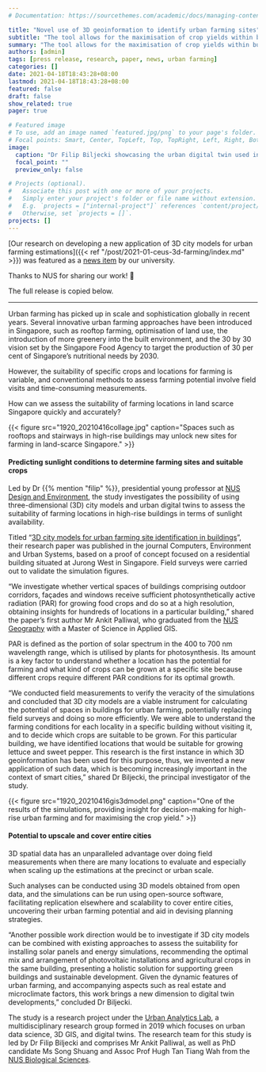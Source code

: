 ```yaml
---
# Documentation: https://sourcethemes.com/academic/docs/managing-content/

title: "Novel use of 3D geoinformation to identify urban farming sites"
subtitle: "The tool allows for the maximisation of crop yields within buildings"
summary: "The tool allows for the maximisation of crop yields within buildings"
authors: [admin]
tags: [press release, research, paper, news, urban farming]
categories: []
date: 2021-04-18T18:43:28+08:00
lastmod: 2021-04-18T18:43:28+08:00
featured: false
draft: false
show_related: true
pager: true

# Featured image
# To use, add an image named `featured.jpg/png` to your page's folder.
# Focal points: Smart, Center, TopLeft, Top, TopRight, Left, Right, BottomLeft, Bottom, BottomRight.
image:
  caption: "Dr Filip Biljecki showcasing the urban digital twin used in the study."
  focal_point: ""
  preview_only: false

# Projects (optional).
#   Associate this post with one or more of your projects.
#   Simply enter your project's folder or file name without extension.
#   E.g. `projects = ["internal-project"]` references `content/project/deep-learning/index.md`.
#   Otherwise, set `projects = []`.
projects: []
---
```


[Our research on developing a new application of 3D city models for urban farming estimations]({{< ref "/post/2021-01-ceus-3d-farming/index.md" >}}) was featured as a [news item](https://news.nus.edu.sg/novel-use-of-3d-geoinformation-to-identify-urban-farming-sites/) by our university.

Thanks to NUS for sharing our work! :pray:

The full release is copied below.

***

Urban farming has picked up in scale and sophistication globally in recent years. Several innovative urban farming approaches have been introduced in Singapore, such as rooftop farming, optimisation of land use, the introduction of more greenery into the built environment, and the 30 by 30 vision set by the Singapore Food Agency to target the production of 30 per cent of Singapore’s nutritional needs by 2030.

However, the suitability of specific crops and locations for farming is variable, and conventional methods to assess farming potential involve field visits and time-consuming measurements.

How can we assess the suitability of farming locations in land scarce Singapore quickly and accurately?

{{< figure src="1920_20210416collage.jpg" caption="Spaces such as rooftops and stairways in high-rise buildings may unlock new sites for farming in land-scarce Singapore." >}}

#### Predicting sunlight conditions to determine farming sites and suitable crops

Led by Dr {{% mention "filip" %}}, presidential young professor at [NUS Design and Environment](https://www.sde.nus.edu.sg/), the study investigates the possibility of using three-dimensional (3D) city models and urban digital twins to assess the suitability of farming locations in high-rise buildings in terms of sunlight availability.

Titled “[3D city models for urban farming site identification in buildings](https://www.sciencedirect.com/science/article/pii/S0198971520303173)”, their research paper was published in the journal Computers, Environment and Urban Systems, based on a proof of concept focused on a residential building situated at Jurong West in Singapore. Field surveys were carried out to validate the simulation figures.

“We investigate whether vertical spaces of buildings comprising outdoor corridors, façades and windows receive sufficient photosynthetically active radiation (PAR) for growing food crops and do so at a high resolution, obtaining insights for hundreds of locations in a particular building,” shared the paper’s first author Mr Ankit Palliwal, who graduated from the [NUS Geography](https://fass.nus.edu.sg/geog/) with a Master of Science in Applied GIS.

PAR is defined as the portion of solar spectrum in the 400 to 700 nm wavelength range, which is utilised by plants for photosynthesis. Its amount is a key factor to understand whether a location has the potential for farming and what kind of crops can be grown at a specific site because different crops require different PAR conditions for its optimal growth.

“We conducted field measurements to verify the veracity of the simulations and concluded that 3D city models are a viable instrument for calculating the potential of spaces in buildings for urban farming, potentially replacing field surveys and doing so more efficiently. We were able to understand the farming conditions for each locality in a specific building without visiting it, and to decide which crops are suitable to be grown. For this particular building, we have identified locations that would be suitable for growing lettuce and sweet pepper. This research is the first instance in which 3D geoinformation has been used for this purpose, thus, we invented a new application of such data, which is becoming increasingly important in the context of smart cities,” shared Dr Biljecki, the principal investigator of the study.

{{< figure src="1920_20210416gis3dmodel.png" caption="One of the results of the simulations, providing insight for decision-making for high-rise urban farming and for maximising the crop yield." >}}

#### Potential to upscale and cover entire cities

3D spatial data has an unparalleled advantage over doing field measurements when there are many locations to evaluate and especially when scaling up the estimations at the precinct or urban scale.

Such analyses can be conducted using 3D models obtained from open data, and the simulations can be run using open-source software, facilitating replication elsewhere and scalability to cover entire cities, uncovering their urban farming potential and aid in devising planning strategies.

“Another possible work direction would be to investigate if 3D city models can be combined with existing approaches to assess the suitability for installing solar panels and energy simulations, recommending the optimal mix and arrangement of photovoltaic installations and agricultural crops in the same building, presenting a holistic solution for supporting green buildings and sustainable development. Given the dynamic features of urban farming, and accompanying aspects such as real estate and microclimate factors, this work brings a new dimension to digital twin developments,” concluded Dr Biljecki.

The study is a research project under the [Urban Analytics Lab](https://ual.sg/), a multidisciplinary research group formed in 2019 which focuses on urban data science, 3D GIS, and digital twins. The research team for this study is led by Dr Filip Biljecki and comprises Mr Ankit Palliwal, as well as PhD candidate Ms Song Shuang and Assoc Prof Hugh Tan Tiang Wah from the [NUS Biological Sciences](https://www.dbs.nus.edu.sg/).

